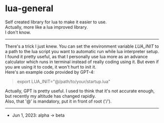 # lua-general
Self created library for lua to make it easier to use.  
Actually, more like a lua improved library.  
I don't know.

---------------------

There's a trick I just knew. You can set the environment variable _LUA_INIT_ to a path to the lua script you want to automatic run while lua interpreter setup.  
I found it pretty useful, as that I personally use lua more as an advance calculator which runs in terminal instead of really coding using it. But even if you are using it to code, it won't hurt to init it.  
Here's an example code provided by GPT-4:

> export LUA_INIT="@/path/to/your/startup.lua"

Actually, GPT is pretty useful. I used to think that it's not accurate enough, but recently my altitude has changed rapidly.  
Also, that '@' is mandatory, put it in front of root ('/').

---------------------

- Jun 1, 2023: alpha -> beta